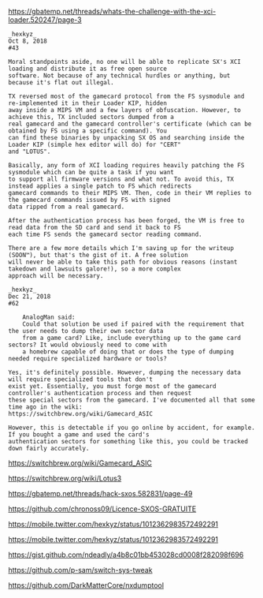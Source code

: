 https://gbatemp.net/threads/whats-the-challenge-with-the-xci-loader.520247/page-3

```
_hexkyz_
Oct 8, 2018
#43

Moral standpoints aside, no one will be able to replicate SX's XCI loading and distribute it as free open source 
software. Not because of any technical hurdles or anything, but because it's flat out illegal.

TX reversed most of the gamecard protocol from the FS sysmodule and re-implemented it in their Loader KIP, hidden 
away inside a MIPS VM and a few layers of obfuscation. However, to achieve this, TX included sectors dumped from a 
real gamecard and the gamecard controller's certificate (which can be obtained by FS using a specific command). You 
can find these binaries by unpacking SX OS and searching inside the Loader KIP (simple hex editor will do) for "CERT" 
and "LOTUS".

Basically, any form of XCI loading requires heavily patching the FS sysmodule which can be quite a task if you want 
to support all firmware versions and what not. To avoid this, TX instead applies a single patch to FS which redirects 
gamecard commands to their MIPS VM. Then, code in their VM replies to the gamecard commands issued by FS with signed 
data ripped from a real gamecard.

After the authentication process has been forged, the VM is free to read data from the SD card and send it back to FS 
each time FS sends the gamecard sector reading command.

There are a few more details which I'm saving up for the writeup (SOON™), but that's the gist of it. A free solution 
will never be able to take this path for obvious reasons (instant takedown and lawsuits galore!), so a more complex 
approach will be necessary.
```

```
_hexkyz_
Dec 21, 2018 
#62

    AnalogMan said:
    Could that solution be used if paired with the requirement that the user needs to dump their own sector data 
    from a game card? Like, include everything up to the game card sectors? It would obviously need to come with 
    a homebrew capable of doing that or does the type of dumping needed require specialized hardware or tools?

Yes, it's definitely possible. However, dumping the necessary data will require specialized tools that don't 
exist yet. Essentially, you must forge most of the gamecard controller's authentication process and then request 
these special sectors from the gamecard. I've documented all that some time ago in the wiki: 
https://switchbrew.org/wiki/Gamecard_ASIC

However, this is detectable if you go online by accident, for example. If you bought a game and used the card's 
authentication sectors for something like this, you could be tracked down fairly accurately.
```

https://switchbrew.org/wiki/Gamecard_ASIC

https://switchbrew.org/wiki/Lotus3

https://gbatemp.net/threads/hack-sxos.582831/page-49

https://github.com/chronoss09/Licence-SXOS-GRATUITE

https://mobile.twitter.com/hexkyz/status/1012362983572492291

https://mobile.twitter.com/hexkyz/status/1012362983572492291

https://gist.github.com/ndeadly/a4b8c01bb453028cd0008f282098f696

https://github.com/p-sam/switch-sys-tweak

https://github.com/DarkMatterCore/nxdumptool
